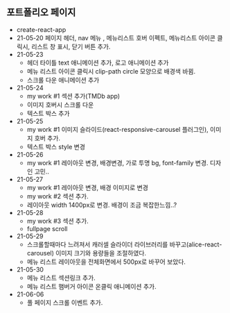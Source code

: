 ## 포트폴리오 페이지
- create-react-app
- 21-05-20 페이지 헤더, nav 메뉴 , 메뉴리스트 호버 이펙트, 메뉴리스트 아이콘 클릭시, 리스트 창 표시, 닫기 버튼 추가.
- 21-05-23 
    - 헤더 타이틀 text 애니메이션 추가, 로고 애니메이션 추가
    - 메뉴 리스트 아이콘 클릭시 clip-path circle 모양으로 배경색 바뀜.
    - 스크롤 다운 애니메이션 추가
- 21-05-24
    - my work #1 섹션 추가(TMDb app)
    - 이미지 호버시 스크롤 다운
    - 텍스트 박스 추가
- 21-05-25
    - my work #1 이미지 슬라이드(react-responsive-carousel 플러그인), 이미지 호버 추가.
    - 텍스트 박스 style 변경
- 21-05-26
    - my work #1 레이아웃 변경, 배경변경, 가로 투명 bg, font-family 변경. 디자인 고민..
- 21-05-27
    - my work #1 레이아웃 변경, 배경 이미지로 변경
    - my work #2 섹션 추가.
    - 레이아웃 width 1400px로 변경. 배경이 조금 복잡한느낌..?
- 21-05-28
    - my work #3 섹션 추가.
    - fullpage scroll 
- 21-05-29
    - 스크롤할때마다 느려져서 캐러셀 슬라이더 라이브러리를 바꾸고(alice-react-carousel) 이미지 크기와 용량들을 조절하였다.
    - 메뉴 리스트 레이아웃을 전체화면에서 500px로 바꾸어 보았다.
- 21-05-30
    - 메뉴 리스트 섹션링크 추가.
    - 메뉴 리스트 햄버거 아이콘 온클릭 애니메이션 추가.
- 21-06-06
    - 풀 페이지 스크롤 이벤트 추가.
    

